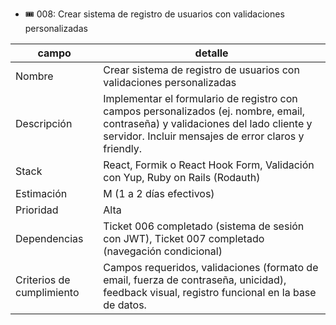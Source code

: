 - 🎟️ 008: Crear sistema de registro de usuarios con validaciones personalizadas

| campo                     | detalle                                                                                                                                                                                  |
| ------------------------- | ---------------------------------------------------------------------------------------------------------------------------------------------------------------------------------------- |
| Nombre                    | Crear sistema de registro de usuarios con validaciones personalizadas                                                                                                                    |
| Descripción               | Implementar el formulario de registro con campos personalizados (ej. nombre, email, contraseña) y validaciones del lado cliente y servidor. Incluir mensajes de error claros y friendly. |
| Stack                     | React, Formik o React Hook Form, Validación con Yup, Ruby on Rails (Rodauth)                                                                                                             |
| Estimación                | M (1 a 2 días efectivos)                                                                                                                                                                 |
| Prioridad                 | Alta                                                                                                                                                                                     |
| Dependencias              | Ticket 006 completado (sistema de sesión con JWT), Ticket 007 completado (navegación condicional)                                                                                        |
| Criterios de cumplimiento | Campos requeridos, validaciones (formato de email, fuerza de contraseña, unicidad), feedback visual, registro funcional en la base de datos.                                             |
